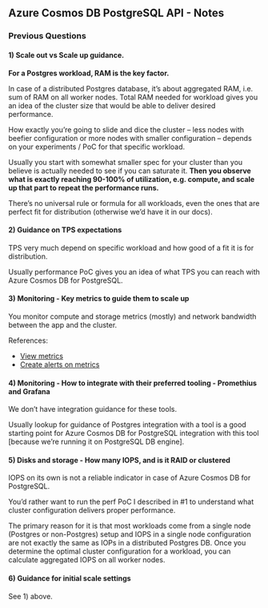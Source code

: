 ## Azure Cosmos DB PostgreSQL API - Notes

### Previous Questions

#### 1) Scale out vs Scale up guidance.

**For a Postgres workload, RAM is the key factor.**

In case of a distributed Postgres database, it’s about aggregated RAM, i.e. sum of RAM on all worker nodes. Total RAM needed for workload gives you an idea of the cluster size that would be able to deliver desired performance.

How exactly you’re going to slide and dice the cluster – less nodes with beefier configuration or more nodes with smaller configuration – depends on your experiments / PoC for that specific workload.

Usually you start with somewhat smaller spec for your cluster than you believe is actually needed to see if you can saturate it.
**Then you observe what is exactly reaching 90-100% of utilization, e.g. compute, and scale up that part to repeat the performance runs.**

There’s no universal rule or formula for all workloads, even the ones that are perfect fit for distribution (otherwise we’d have it in our docs).

#### 2) Guidance on TPS expectations

TPS very much depend on specific workload and how good of a fit it is for distribution.

Usually performance PoC gives you an idea of what TPS you can reach with Azure Cosmos DB for PostgreSQL.

#### 3) Monitoring - Key metrics to guide them to scale up

You monitor compute and storage metrics (mostly) and network bandwidth between the app and the cluster.

References:
- [View metrics](https://learn.microsoft.com/en-us/azure/cosmos-db/postgresql/howto-monitoring)
- [Create alerts on metrics](https://learn.microsoft.com/en-us/azure/cosmos-db/postgresql/howto-alert-on-metric)

#### 4) Monitoring - How to integrate with their preferred tooling - Promethius and Grafana

We don’t have integration guidance for these tools.

Usually lookup for guidance of Postgres integration with a tool is a good starting point
for Azure Cosmos DB for PostgreSQL integration with this tool [because we’re running it on PostgreSQL DB engine].

#### 5) Disks and storage - How many IOPS, and is it RAID or clustered

IOPS on its own is not a reliable indicator in case of Azure Cosmos DB for PostgreSQL.

You’d rather want to run the perf PoC I described in #1 to understand what cluster configuration delivers proper performance.

The primary reason for it is that most workloads come from a single node (Postgres or non-Postgres) setup and IOPS in a single node configuration are not exactly the same as IOPs in a distributed Postgres DB. Once you determine the optimal cluster configuration for a workload, you can calculate aggregated IOPS on all worker nodes.

#### 6) Guidance for initial scale settings

See 1) above.
